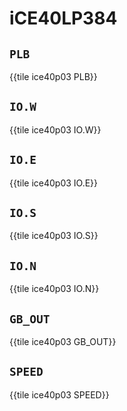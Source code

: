 # iCE40LP384

## `PLB`

{{tile ice40p03 PLB}}

## `IO.W`

{{tile ice40p03 IO.W}}

## `IO.E`

{{tile ice40p03 IO.E}}

## `IO.S`

{{tile ice40p03 IO.S}}

## `IO.N`

{{tile ice40p03 IO.N}}

## `GB_OUT`

{{tile ice40p03 GB_OUT}}

## `SPEED`

{{tile ice40p03 SPEED}}
